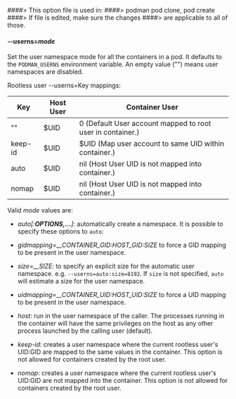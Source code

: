 ####> This option file is used in:
####> podman pod clone, pod create
####> If file is edited, make sure the changes
####> are applicable to all of those.

#### **--userns**=_mode_

Set the user namespace mode for all the containers in a pod. It defaults to the `PODMAN_USERNS` environment variable. An empty value ("") means user namespaces are disabled.

Rootless user --userns=Key mappings:

| Key     | Host User | Container User                                             |
| ------- | --------- | ---------------------------------------------------------- |
| ""      | $UID      | 0 (Default User account mapped to root user in container.) |
| keep-id | $UID      | $UID (Map user account to same UID within container.)      |
| auto    | $UID      | nil (Host User UID is not mapped into container.)          |
| nomap   | $UID      | nil (Host User UID is not mapped into container.)          |

Valid _mode_ values are:

- _auto[:__OPTIONS,...__]_: automatically create a namespace. It is possible to specify these options to `auto`:

- _gidmapping=\_\_CONTAINER_GID:HOST_GID:SIZE_ to force a GID mapping to be present in the user namespace.

- _size=\_\_SIZE_: to specify an explicit size for the automatic user namespace. e.g. `--userns=auto:size=8192`. If `size` is not specified, `auto` will estimate a size for the user namespace.

- _uidmapping=\_\_CONTAINER_UID:HOST_UID:SIZE_ to force a UID mapping to be present in the user namespace.

- _host_: run in the user namespace of the caller. The processes running in the container will have the same privileges on the host as any other process launched by the calling user (default).

- _keep-id_: creates a user namespace where the current rootless user's UID:GID are mapped to the same values in the container. This option is not allowed for containers created by the root user.

- _nomap_: creates a user namespace where the current rootless user's UID:GID are not mapped into the container. This option is not allowed for containers created by the root user.
